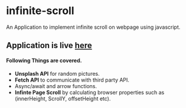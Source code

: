 # infinite-scroll
An Application to implement infinite scroll on webpage using javascript.

## Application is live [here](https://karan1907.github.io/infinite-scroll/)

#### Following Things are covered.
* **Unsplash API** for random pictures.
* **Fetch API** to communicate with third party API.
* Async/await and arrow functions.
* **Infinte Page Scroll** by calculating browser properties such as (innerHeight, ScrollY, offsetHeight etc).
